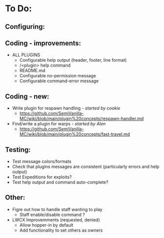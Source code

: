 # To Do:

## Configuring:

## Coding - improvements:

- ALL PLUGINS
    - Configurable help output (header, footer, line format)
    - /\<plugin\> help command
    - README.md
    - Configurable no-permission message
    - Configurable command-error message

## Coding - new:

- Write plugin for respawn handling _- started by cookie_
    - https://github.com/SemiVanilla-MC/wiki/blob/main/plugin%20concepts/respawn-handler.md
- Find/write a plugin for warps _- started by Alen_
    - https://github.com/SemiVanilla-MC/wiki/blob/main/plugin%20concepts/fast-travel.md

## Testing:

- Test message colors/formats
- Check that plugins messages are consistent (particularly errors and help output)
- Test Expeditions for exploits?
- Test help output and command auto-complete?

## Other:

- Figre out how to handle staff wanting to play
    - Staff enable/disable command ?
- LWCX Improvemments (requested, denied)
    - Allow hopper-in by default
    - Add functionality to set others as owners
